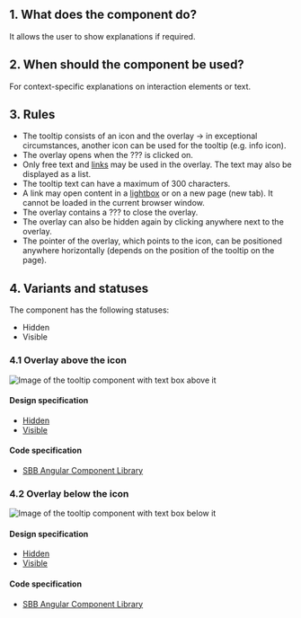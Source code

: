 ## 1. What does the component do?
It allows the user to show explanations if required.

## 2. When should the component be used?
For context-specific explanations on interaction elements or text.

## 3. Rules
* The tooltip consists of an icon and the overlay → in exceptional circumstances, another icon can be used for the tooltip (e.g. info icon).
* The overlay opens when the ??? is clicked on.
* Only free text and [links](https://digital.sbb.ch/en/components/link) may be used in the overlay. The text may also be displayed as a list.
* The tooltip text can have a maximum of 300 characters.
* A link may open content in a [lightbox](https://digital.sbb.ch/en/components/lightbox) or on a new page (new tab). It cannot be loaded in the current browser window.
* The overlay contains a ??? to close the overlay.
* The overlay can also be hidden again by clicking anywhere next to the overlay.
* The pointer of the overlay, which points to the icon, can be positioned anywhere horizontally (depends on the position of the tooltip on the page).

## 4. Variants and statuses
The component has the following statuses:
* Hidden
* Visible

### 4.1 Overlay above the icon
![Image of the tooltip component with text box above it](https://raw.githubusercontent.com/sbb-design-systems/sbb-design-system/master/website/components/tooltip/images/tooltip_above.png 'class: image')

#### Design specification
* [Hidden](https://sbb.invisionapp.com/d/main#/console/15744722/328424439/inspect)
* [Visible](https://sbb.invisionapp.com/d/main#/console/15744722/328424440/inspect)

#### Code specification
* [SBB Angular Component Library](https://sbb-angular.app.sbb.ch/latest/content/tooltip)

### 4.2 Overlay below the icon
![Image of the tooltip component with text box below it](https://raw.githubusercontent.com/sbb-design-systems/sbb-design-system/master/website/components/tooltip/images/tooltip_underneath.png 'class: image')

#### Design specification
* [Hidden](https://sbb.invisionapp.com/d/main#/console/15744722/328424441/inspect)
* [Visible](https://sbb.invisionapp.com/d/main#/console/15744722/328424442/inspect)

#### Code specification
* [SBB Angular Component Library](https://sbb-angular.app.sbb.ch/latest/content/tooltip)